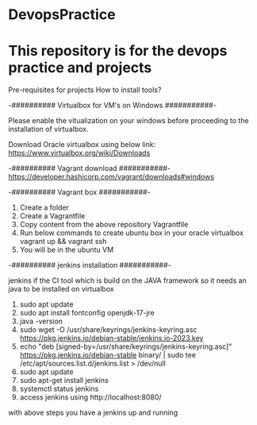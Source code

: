 # DevopsPractice
# This repository is for the devops practice and projects

Pre-requisites for projects
How to install tools?


-########## Virtualbox for VM's on Windows ###########-

Please enable the vitualization on your windows before proceeding to the installation of virtualbox.

Download Oracle virtualbox using below link:
https://www.virtualbox.org/wiki/Downloads

-########## Vagrant download ###########-
https://developer.hashicorp.com/vagrant/downloads#windows


-########## Vagrant box ###########-
1. Create a folder
2. Create a Vagrantfile
3. Copy content from the above repository Vagrantfile
4. Run below commands to create ubuntu box in your oracle virtualbox
   vagrant up && vagrant ssh
5. You will be in the ubuntu VM

-########## jenkins installation ###########-

jenkins if the CI tool which is build on the JAVA framework so it needs an java to be installed on virtualbox

1. sudo apt update
2. sudo apt install fontconfig openjdk-17-jre 
3. java -version
4. sudo wget -O /usr/share/keyrings/jenkins-keyring.asc   https://pkg.jenkins.io/debian-stable/jenkins.io-2023.key
5. echo "deb [signed-by=/usr/share/keyrings/jenkins-keyring.asc]"   https://pkg.jenkins.io/debian-stable binary/ | sudo tee   /etc/apt/sources.list.d/jenkins.list > /dev/null
6. sudo apt update
7. sudo apt-get install jenkins
8. systemctl status jenkins
9. access jenkins using http://localhost:8080/

with above steps you have a jenkins up and running

